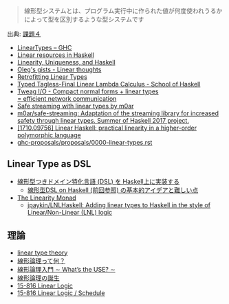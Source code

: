 > 線形型システムとは、プログラム実行中に作られた値が何度使われうるかによって型を区別するような型システムです

出典: [課題４](http://web.yl.is.s.u-tokyo.ac.jp/kobalab/kadai99/kadai4.html)

* [LinearTypes – GHC](https://ghc.haskell.org/trac/ghc/wiki/LinearTypes)
* [Linear resources in Haskell](http://axman6.com/posts/2016-07-10-Linear-resources-in-haskell.html)
* [Linearity, Uniqueness, and Haskell](http://edsko.net/2017/01/08/linearity-in-haskell/)
* [Oleg's gists - Linear thoughts](http://oleg.fi/gists/posts/2017-01-17-linear-thoughts.html)
* [Retrofitting Linear Types](https://www.microsoft.com/en-us/research/wp-content/uploads/2017/03/haskell-linear-submitted.pdf)
* [Typed Tagless-Final Linear Lambda Calculus - School of Haskell](https://www.schoolofhaskell.com/user/mutjida/typed-tagless-final-linear-lambda-calculus)
* [Tweag I/O - Compact normal forms + linear types <br>= efficient network communication](http://www.tweag.io/posts/2017-08-24-linear-types-packed-data.html)
* [Safe streaming with linear types by m0ar](https://m0ar.github.io/safe-streaming/2017/06/19/linear-types-101.html)
* [m0ar/safe-streaming: Adaptation of the streaming library for increased safety through linear types. Summer of Haskell 2017 project.](https://github.com/m0ar/safe-streaming)
* [[1710.09756] Linear Haskell: practical linearity in a higher-order polymorphic language](https://arxiv.org/abs/1710.09756)
* [ghc-proposals/proposals/0000-linear-types.rst](https://github.com/tweag/ghc-proposals/blob/linear-types/proposals/0000-linear-types.rst)

## Linear Type as DSL
* [線形型つきドメイン特化言語 (DSL) を Haskell上に実装する](http://d.hatena.ne.jp/keigoi/20110806/1312604753)
  * [線形型DSL on Haskell (前回参照) の基本的アイデアと難しい点](http://d.hatena.ne.jp/keigoi/20110808/1312803152)
* [The Linearity Monad](https://www.cis.upenn.edu/~jpaykin/papers/pz_linearity_monad_2017.pdf)
  * [jpaykin/LNLHaskell: Adding linear types to Haskell in the style of Linear/Non-Linear (LNL) logic](https://github.com/jpaykin/LNLHaskell)

## 理論
* [linear type theory](https://ncatlab.org/nlab/show/linear+type+theory)
* [線形論理って何？](http://web.yl.is.s.u-tokyo.ac.jp/kobalab/kadai99/linear-logic.html)
* [線形論理入門 ∼ What’s the USE? ∼](http://www.kurims.kyoto-u.ac.jp/~terui/summer1.pdf)
* [線形論理の誕生](http://www.kurims.kyoto-u.ac.jp/~terui/birth.pdf)
* [15-816 Linear Logic](http://www.cs.cmu.edu/~./fp/courses/15816-f01/index.html)
* [15-816 Linear Logic / Schedule](http://www.cs.cmu.edu/~fp/courses/15816-s12/schedule.html)
